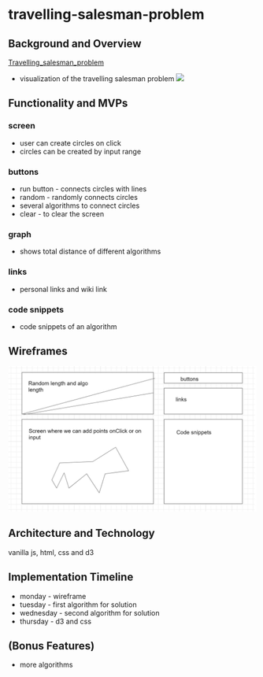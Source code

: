 # travelling-salesman-problem
## Background and Overview 
[Travelling_salesman_problem](https://en.wikipedia.org/wiki/Travelling_salesman_problem)
- visualization of the travelling salesman problem
![](chrome-tsp.gif)
## Functionality and MVPs 
### screen 
* user can create circles on click
* circles can be created by input range
### buttons
* run button - connects circles with lines
* random - randomly connects circles
* several algorithms to connect circles
* clear - to clear the screen
### graph
* shows total distance of different algorithms
### links
* personal links and wiki link
### code snippets
* code snippets of an algorithm
## Wireframes 
![pic1](https://github.com/pauchye/travelling-salesman-problem/blob/master/pic1.JPG)
## Architecture and Technology 
vanilla js, html, css and d3
## Implementation Timeline 
* monday - wireframe
* tuesday - first algorithm for solution
* wednesday - second algorithm for solution
* thursday - d3 and css

## (Bonus Features) 
* more algorithms 



